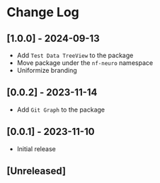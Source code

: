 # Change Log

## [1.0.0] - 2024-09-13

- Add `Test Data TreeView` to the package
- Move package under the `nf-neuro` namespace
- Uniformize branding

## [0.0.2] - 2023-11-14

- Add `Git Graph` to the package

## [0.0.1] - 2023-11-10

- Initial release

## [Unreleased]
